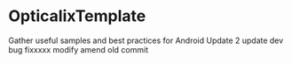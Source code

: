 # OpticalixTemplate
Gather useful samples and best practices for Android
Update 2
update dev
bug fixxxxx
modify
amend old commit
